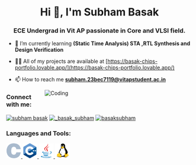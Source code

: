 <h1 align="center">Hi 👋, I'm Subham Basak</h1>
<h3 align="center">ECE Undergrad in Vit AP passionate in Core and VLSI field.</h3>

- 🌱 I’m currently learning **(Static Time Analysis) STA ,RTL Synthesis and Design Verification**

- 👨‍💻 All of my projects are available at [https://basak-chips-portfolio.lovable.app/](https://basak-chips-portfolio.lovable.app/)

- 📫 How to reach me **subham.23bec7119@vitapstudent.ac.in**

<img align="right" alt="Coding" width="400" src="https://media2.giphy.com/media/v1.Y2lkPTc5MGI3NjExNDU3a2M0MnMyZTdmNXNqemVrcTIxMnV3NW1pbHpkNWtzOWhmNGtteiZlcD12MV9pbnRlcm5hbF9naWZfYnlfaWQmY3Q9Zw/qgQUggAC3Pfv687qPC/giphy.webp">

<h3 align="left">Connect with me:</h3>
<p align="left">
<a href="https://linkedin.com/in/subham basak" target="blank"><img align="center" src="https://raw.githubusercontent.com/rahuldkjain/github-profile-readme-generator/master/src/images/icons/Social/linked-in-alt.svg" alt="subham basak" height="30" width="40" /></a>
<a href="https://instagram.com/_basak_subham" target="blank"><img align="center" src="https://raw.githubusercontent.com/rahuldkjain/github-profile-readme-generator/master/src/images/icons/Social/instagram.svg" alt="_basak_subham" height="30" width="40" /></a>
<a href="https://www.leetcode.com/basaksubham" target="blank"><img align="center" src="https://raw.githubusercontent.com/rahuldkjain/github-profile-readme-generator/master/src/images/icons/Social/leet-code.svg" alt="basaksubham" height="30" width="40" /></a>
</p>

<h3 align="left">Languages and Tools:</h3>
<p align="left"> <a href="https://www.cprogramming.com/" target="_blank" rel="noreferrer"> <img src="https://raw.githubusercontent.com/devicons/devicon/master/icons/c/c-original.svg" alt="c" width="40" height="40"/> </a> <a href="https://www.w3schools.com/cpp/" target="_blank" rel="noreferrer"> <img src="https://raw.githubusercontent.com/devicons/devicon/master/icons/cplusplus/cplusplus-original.svg" alt="cplusplus" width="40" height="40"/> </a> <a href="https://www.java.com" target="_blank" rel="noreferrer"> <img src="https://raw.githubusercontent.com/devicons/devicon/master/icons/java/java-original.svg" alt="java" width="40" height="40"/> </a> <a href="https://www.linux.org/" target="_blank" rel="noreferrer"> <img src="https://raw.githubusercontent.com/devicons/devicon/master/icons/linux/linux-original.svg" alt="linux" width="40" height="40"/> </a> </p>
